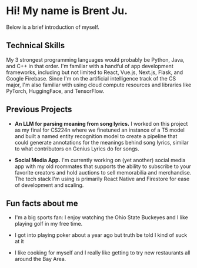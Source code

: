 # Hi! My name is Brent Ju.
Below is a brief introduction of myself.

## Technical Skills
My 3 strongest programming languages would probably be Python, Java, and C++ in that order. I'm familiar with a handful of app development frameworks, including but not limited to React, Vue.js, Next.js, Flask, and Google Firebase. Since I'm on the artificial intelligence track of the CS major, I'm also familiar with using cloud compute resources and libraries like PyTorch, HuggingFace, and TensorFlow. 

## Previous Projects
* **An LLM for parsing meaning from song lyrics.** I worked on this project as my final for CS224n where we finetuned an instance of a T5 model and built a named entity recognition model to create a pipeline that could generate annotations for the meanings behind song lyrics, similar to what contributors on Genius Lyrics do for songs.

* **Social Media App.** I'm currently working on (yet another) social media app with my old roommates that supports the ability to subscribe to your favorite creators and hold auctions to sell memorabilia and merchandise. The tech stack I'm using is primarily React Native and Firestore for ease of development and scaling.

## Fun facts about me
* I'm a big sports fan: I enjoy watching the Ohio State Buckeyes and I like playing golf in my free time.
 
* I got into playing poker about a year ago but truth be told I kind of suck at it

* I like cooking for myself and I really like getting to try new restaurants all around the Bay Area.
